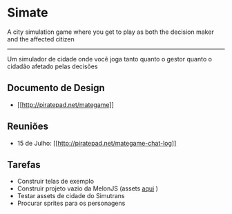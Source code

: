 Simate
============

A city simulation game where you get to play as both the decision maker and the affected citizen

---

Um simulador de cidade onde você joga tanto quanto o gestor quanto o cidadão afetado pelas decisões


## Documento de Design

  * [[http://piratepad.net/mategame]]

## Reuniões

  * 15 de Julho: [[http://piratepad.net/mategame-chat-log]]

## Tarefas

  * Construir telas de exemplo
  * Construir projeto vazio da MelonJS (assets [aqui](http://sweetasscloud.lfzawacki.com/public.php?service=files&t=da6b35a052f5ba4c441fa090dac1bd5a) )
  * Testar assets de cidade do Simutrans
  * Procurar sprites para os personagens


